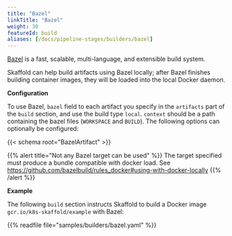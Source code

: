 ```yaml
---
title: "Bazel"
linkTitle: "Bazel"
weight: 30
featureId: build
aliases: [/docs/pipeline-stages/builders/bazel]
---
```


[Bazel](https://bazel.build/) is a fast, scalable, multi-language, and
extensible build system.

Skaffold can help build artifacts using Bazel locally; after Bazel finishes building
container images, they will be loaded into the local Docker daemon.

**Configuration**

To use Bazel, `bazel` field to each artifact you specify in the
`artifacts` part of the `build` section, and use the build type `local`.
`context` should be a path containing the bazel files
(`WORKSPACE` and `BUILD`). The following options can optionally be configured:

{{< schema root="BazelArtifact" >}}

{{% alert title="Not any Bazel target can be used" %}}
The target specified must produce a bundle compatible
with docker load. See
<a href="https://github.com/bazelbuild/rules_docker#using-with-docker-locally">https://github.com/bazelbuild/rules_docker#using-with-docker-locally</a>
{{% /alert %}}


**Example**

The following `build` section instructs Skaffold to build a
Docker image `gcr.io/k8s-skaffold/example` with Bazel:

{{% readfile file="samples/builders/bazel.yaml" %}}